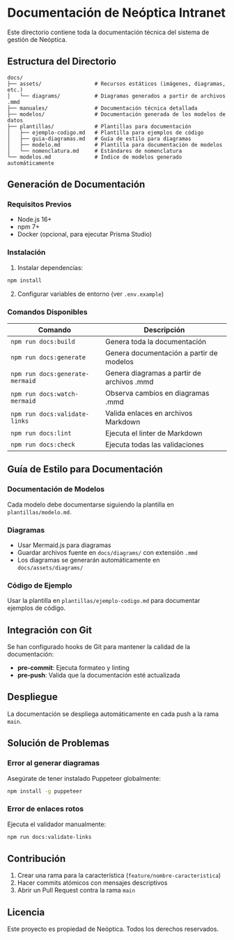 # Documentación de Neóptica Intranet

Este directorio contiene toda la documentación técnica del sistema de gestión de Neóptica.

## Estructura del Directorio

```
docs/
├── assets/                 # Recursos estáticos (imágenes, diagramas, etc.)
│   └── diagrams/           # Diagramas generados a partir de archivos .mmd
├── manuales/               # Documentación técnica detallada
├── modelos/                # Documentación generada de los modelos de datos
├── plantillas/             # Plantillas para documentación
│   ├── ejemplo-codigo.md   # Plantilla para ejemplos de código
│   ├── guia-diagramas.md   # Guía de estilo para diagramas
│   ├── modelo.md           # Plantilla para documentación de modelos
│   └── nomenclatura.md     # Estándares de nomenclatura
└── modelos.md              # Índice de modelos generado automáticamente
```

## Generación de Documentación

### Requisitos Previos

- Node.js 16+
- npm 7+
- Docker (opcional, para ejecutar Prisma Studio)

### Instalación

1. Instalar dependencias:

```bash
npm install
```

2. Configurar variables de entorno (ver `.env.example`)

### Comandos Disponibles

| Comando | Descripción |
|---------|-------------|
| `npm run docs:build` | Genera toda la documentación |
| `npm run docs:generate` | Genera documentación a partir de modelos |
| `npm run docs:generate-mermaid` | Genera diagramas a partir de archivos .mmd |
| `npm run docs:watch-mermaid` | Observa cambios en diagramas .mmd |
| `npm run docs:validate-links` | Valida enlaces en archivos Markdown |
| `npm run docs:lint` | Ejecuta el linter de Markdown |
| `npm run docs:check` | Ejecuta todas las validaciones |

## Guía de Estilo para Documentación

### Documentación de Modelos

Cada modelo debe documentarse siguiendo la plantilla en `plantillas/modelo.md`.

### Diagramas

- Usar Mermaid.js para diagramas
- Guardar archivos fuente en `docs/diagrams/` con extensión `.mmd`
- Los diagramas se generarán automáticamente en `docs/assets/diagrams/`

### Código de Ejemplo

Usar la plantilla en `plantillas/ejemplo-codigo.md` para documentar ejemplos de código.

## Integración con Git

Se han configurado hooks de Git para mantener la calidad de la documentación:

- **pre-commit**: Ejecuta formateo y linting
- **pre-push**: Valida que la documentación esté actualizada

## Despliegue

La documentación se despliega automáticamente en cada push a la rama `main`.

## Solución de Problemas

### Error al generar diagramas

Asegúrate de tener instalado Puppeteer globalmente:

```bash
npm install -g puppeteer
```

### Error de enlaces rotos

Ejecuta el validador manualmente:

```bash
npm run docs:validate-links
```

## Contribución

1. Crear una rama para la característica (`feature/nombre-caracteristica`)
2. Hacer commits atómicos con mensajes descriptivos
3. Abrir un Pull Request contra la rama `main`

## Licencia

Este proyecto es propiedad de Neóptica. Todos los derechos reservados.
